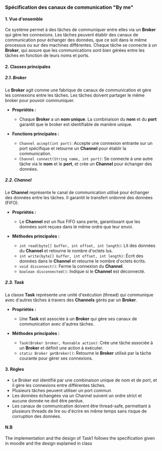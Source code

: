 ### Spécification des canaux de communication "By me"

#### 1. Vue d'ensemble

Ce système permet à des tâches de communiquer entre elles via un **Broker** qui gère les connexions. Les tâches peuvent établir des canaux de communication pour échanger des données, que ce soit dans le même processus ou sur des machines différentes. Chaque tâche se connecte à un **Broker**, qui assure que les communications sont bien gérées entre les tâches en fonction de leurs noms et ports.

#### **2. Classes principales**

##### **2.1. Broker**
Le **Broker** agit comme une fabrique de canaux de communication et gère les connexions entre les tâches. Les tâches doivent partager le même broker pour pouvoir communiquer.

- **Propriétés :**
  - Chaque **Broker** a un **nom unique**. La combinaison du **nom** et du **port** garantit que le broker est identifiable de manière unique.

- **Fonctions principales :**
  - `Channel accept(int port)`: Accepte une connexion entrante sur un port spécifique et retourne un **Channel** pour établir la communication.
  - `Channel connect(String name, int port)`: Se connecte à une autre tâche via le **nom** et le **port**, et crée un **Channel** pour échanger des données.

##### **2.2. Channel**
Le **Channel** représente le canal de communication utilisé pour échanger des données entre les tâches. Il garantit le transfert ordonné des données (FIFO).

- **Propriétés :**
  - Le **Channel** est un flux FIFO sans perte, garantissant que les données sont reçues dans le même ordre que leur envoi.

- **Méthodes principales :**
  - `int read(byte[] buffer, int offset, int length)`: Lit des données du **Channel** et retourne le nombre d'octets lus.
  - `int write(byte[] buffer, int offset, int length)`: Écrit des données dans le **Channel** et retourne le nombre d'octets écrits.
  - `void disconnect()`: Ferme la connexion du **Channel**.
  - `boolean disconnected()`: Indique si le **Channel** est déconnecté.

##### **2.3. Task**
La classe **Task** représente une unité d'exécution (thread) qui communique avec d'autres tâches à travers des **Channels** gérés par un **Broker**.

- **Propriétés :**
  - Une **Task** est associée à un **Broker** qui gère ses canaux de communication avec d'autres tâches.

- **Méthodes principales :**
  - `Task(Broker broker, Runnable action)`: Crée une tâche associée à un **Broker** et définit une action à exécuter.
  - `static Broker getBroker()`: Retourne le **Broker** utilisé par la tâche courante pour gérer ses connexions.

#### **3. Règles**  

 - Le Broker est identifié par une combinaison unique de nom et de port, et il gère les connexions entre différentes tâches.
 - Plusieurs tâches peuvent utiliser un port commun
 - Les données échangées via un Channel suivent un ordre strict et aucune donnée ne doit être perdue.
 - Les canaux de communication doivent être thread-safe, permettant à plusieurs threads de lire ou d'écrire en même temps sans risque de corruption des données.


#### **N.B** 
The implementation and the design of Task1 follows the specification given in moodle and the design explained in class